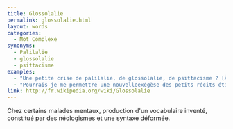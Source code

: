 ```yaml
---
title: Glossolalie
permalink: glossolalie.html
layout: words
categories:
  - Mot Complexe
synonyms:
  - Palilalie
  - glossolalie
  - psittacisme
examples:
  - "Une petite crise de palilalie, de glossolalie, de psittacisme ? [À quelqu'un qui bafouille]"
  - "Pourrais-je me permettre une nouvelleexégèse des petits récits étiologiquescontenant certains vocables qui auraient échappé à vos oreilles (petit problème de dysacousie ? à moins qu'une crise de glossolalie pernicieuse n'ait endiguée certains de mes propos \"à l'insu de mon plein gré\"...) ?"
link: http://fr.wikipedia.org/wiki/Glossolalie
---
```


Chez certains malades mentaux, production d'un vocabulaire inventé, constitué par des néologismes et une syntaxe déformée.
